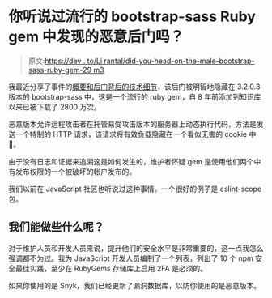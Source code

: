 # 你听说过流行的 bootstrap-sass Ruby gem 中发现的恶意后门吗？

> 原文:[https://dev . to/Li rantal/did-you-head-on-the-male-bootstrap-sass-ruby-gem-29 m3](https://dev.to/lirantal/did-you-hear-about-the-malicious-backdoor-discovered-in-the-popular-bootstrap-sass-ruby-gem-29m3)

我最近分享了事件的[概要和后门背后的技术细节](https://snyk.io/blog/malicious-remote-code-execution-backdoor-discovered-in-the-popular-bootstrap-sass-ruby-gem/)，该后门被明智地隐藏在 3.2.0.3 版本的 bootstrap-sass 中，这是一个流行的 ruby gem，自 8 年前添加到知识库以来已被下载了 2800 万次。

恶意版本允许远程攻击者在托管易受攻击版本的服务器上动态执行代码，方法是发送一个特制的 HTTP 请求，该请求将有效负载隐藏在一个看似无害的 cookie 中🍪。

由于没有日志和证据来追溯这是如何发生的，维护者怀疑 gem 是使用他们两个中有发布权限的一个被破坏的帐户发布的。

我们以前在 JavaScript 社区也听说过这种事情。一个很好的例子是 eslint-scope 包。

## [](#what-can-we-do-about-it)我们能做些什么呢？

对于维护人员和开发人员来说，提升他们的安全水平是非常重要的，这一点我怎么强调都不为过。我为 JavaScript 开发人员编制了一个列表，列出了 10 个 npm 安全最佳实践，至少在 RubyGems 存储库上启用 2FA 是必须的。

如果你使用的是 Snyk，我们已经更新了漏洞数据库，以防你使用的是恶意版本。